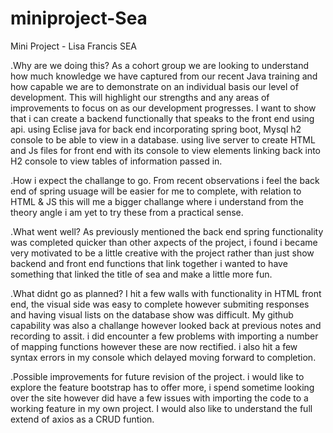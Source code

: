 # miniproject-Sea
Mini Project - Lisa Francis SEA

.Why are we doing this?
As a cohort group we are looking to understand how much knowledge we have captured 
from our recent Java training and how capable we are to demonstrate on an individual 
basis our level of development. 
This will highlight our strengths and any areas of improvements to focus on as our 
development progresses. 
I want to show that i can create a backend functionally that speaks to the front end using api. 
using Eclise java for back end incorporating spring boot, Mysql h2 console to be able to view in a database. 
using live server to create HTML and Js files for front end with its console to view elements linking back into 
H2 console to view tables of information passed in. 

.How i expect the challange to go.
From recent observations i feel the back end of spring usuage will be easier for me to complete, 
with relation to HTML & JS this will me a bigger challange where i understand from the theory angle 
i am yet to try these from a practical sense. 

.What went well?
As previously mentioned the back end spring functionality was completed quicker than other 
axpects of the project, i found i became very motivated to be a little creative with the project 
rather than just show backend and front end functions that link together i wanted to have something
that linked the title of sea and make a little more fun. 


.What didnt go as planned?
I hit a few walls with functionality in HTML front end, the visual side was easy to complete 
however submiting responses and having visual lists on the database show was difficult. 
My github capability was also a challange however looked back at previous notes and recording to assit. 
i did encounter a few problems with importing a number of mapping 
functions however these are now rectified. i also hit a few syntax errors in my   console which delayed
moving forward to completion. 

.Possible improvements for future revision of the project. 
i would like to explore the feature bootstrap has to offer more, i spend sometime looking over the
site however did have a few issues with importing the code to a working feature in my own project. 
I would also like to understand the full extend of axios as a CRUD funtion. 

